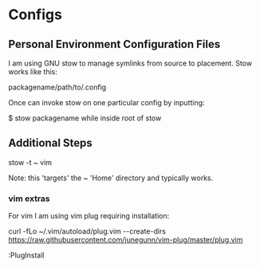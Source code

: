 # Configs
## Personal Environment Configuration Files

I am using GNU stow to manage symlinks from source to placement. 
Stow works like this:

packagename/path/to/.config

Once can invoke stow on one particular config by inputting:

$ stow packagename while inside root of stow

## Additional Steps

stow -t ~ vim

Note: this 'targets' the ~ 'Home' directory and typically works.

### vim extras

For vim I am using vim plug requiring installation:

curl -fLo ~/.vim/autoload/plug.vim --create-dirs \
  https://raw.githubusercontent.com/junegunn/vim-plug/master/plug.vim

:PlugInstall
